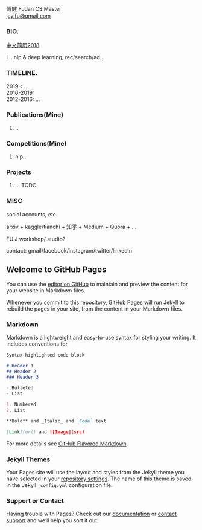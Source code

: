 傅健 Fudan CS Master  
jayjfu@gmail.com

### BIO.
[中文简历2018](https://github.com/jayjfu/jayjfu.github.io/blob/master/%E4%B8%AD%E6%96%87%E7%AE%80%E5%8E%862018.pdf)  

I .. nlp & deep learning, rec/search/ad... 

### TIMELINE.
2019-: ...  
2016-2019:  
2012-2016: ...  

### Publications(Mine)
1. .. 

### Competitions(Mine)
1. nlp..

### Projects
1. ... TODO

### MISC
social accounts, etc.

arxiv + kaggle/tianchi + 知乎 + Medium + Quora + ...

FU.J workshop/ studio?

contact: gmail/facebook/instagram/twitter/linkedin  






## Welcome to GitHub Pages

You can use the [editor on GitHub](https://github.com/jayjfu/jayjfu.github.io/edit/master/README.md) to maintain and preview the content for your website in Markdown files.

Whenever you commit to this repository, GitHub Pages will run [Jekyll](https://jekyllrb.com/) to rebuild the pages in your site, from the content in your Markdown files.

### Markdown

Markdown is a lightweight and easy-to-use syntax for styling your writing. It includes conventions for

```markdown
Syntax highlighted code block

# Header 1
## Header 2
### Header 3

- Bulleted
- List

1. Numbered
2. List

**Bold** and _Italic_ and `Code` text

[Link](url) and ![Image](src)
```

For more details see [GitHub Flavored Markdown](https://guides.github.com/features/mastering-markdown/).

### Jekyll Themes

Your Pages site will use the layout and styles from the Jekyll theme you have selected in your [repository settings](https://github.com/jfu790900173/jfu790900173.github.io/settings). The name of this theme is saved in the Jekyll `_config.yml` configuration file.

### Support or Contact

Having trouble with Pages? Check out our [documentation](https://help.github.com/categories/github-pages-basics/) or [contact support](https://github.com/contact) and we’ll help you sort it out.
